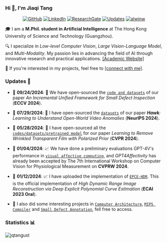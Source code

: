 ### Hi 👋, I'm Jiaqi Tang 

<p align="center">
    <a href="https://github.com/jqtangust/" target="_blank"><img alt="GitHub" src="https://img.shields.io/badge/-GitHub-181717?style=flat-square&logo=github"></a>
    <a href="https://www.linkedin.com/in/jqtnpu" target="_blank"><img alt="LinkedIn" src="https://img.shields.io/badge/-LinkedIn-0077B5?style=flat-square&logo=Linkedin&logoColor=white"></a>
    <a href="https://www.researchgate.net/profile/Jiaqi-Tang-29" target="_blank"><img alt="ResearchGate" src="https://img.shields.io/badge/-ResearchGate-00CCBB?style=flat-square&logo=ResearchGate&logoColor=white"></a>
    <a href="https://github.com/jqtangust?tab=followers" target="_blank"><img alt="Updates" src="https://img.shields.io/badge/--000000?style=flat-square&logo=RSS&logoColor=white"></a>
    <a href="https://github.com/jqtangust" target="_blank"><img alt="alwinw" src="https://badges.pufler.dev/visits/alwinw/alwinw?logo=GitHub&label=visits&color=success&logoColor=white&style=flat-square"/></a>
    <!--<a href="https://github.com/jqtangust" target="_blank"><img alt="profile hits" src="https://img.shields.io/jsdelivr/gh/hw/alwinw/alwinw?label=hits&style=flat-square"></a>-->
</p>


🎓 I am a __M.Phil. student in Artificial Intelligence__ at The Hong Kong University of Science and Technology (Guangzhou).

🔍 I specialize in *Low-level Computer Vision*, *Large Vision-Language Model*, and *Multi-Modality*. My passion lies in advancing the field of AI through innovative research and practical applications. [[Academic Website]](https://jqtangust.github.io)

💼 If you're interested in my projects, feel free to [[connect with me]](mailto:jtang092@connect.hkust-gz.edu.cn).

### Updates 📢

- 📅 **09/24/2024**: 🚀 We have open-sourced the [`code and datasets`](https://github.com/jqtangust/IUF) of our paper _An Incremental Unified Framework for Small Defect Inspection_ (**ECCV 2024**).

- 📅 **07/29/2024**: 🚀 I have open-sourced the [`datasets`](https://github.com/jqtangust/hawk) of our paper _**Hawk**: Learning to Understand Open-World Video Anomalies_ (**NeurIPS 2024**).

- 📅 **05/28/2024**: 🚀 I have open-sourced all the [`codes/datasets/pretrained model`](https://github.com/jqtangust/FilmRemoval) for our paper _Learning to Remove Wrinkled Transparent Film with Polarized Prior_ (**CVPR 2024**).

- 📅 **01/04/2024**: 📈 We have done a preliminary evaluations GPT-4V's performance in [`visual affective computing`](https://github.com/EnVision-Research/GPT4Affectivity), and _GPT4Affectivity_ has already been accepted by The 7th International Workshop on Computer Vision for Physiological Measurement on **CVPRW 2024**.
  
- 📅 **01/12/2024**: 📈 I have uploaded the implementation of [`EPCE-HDR`](https://github.com/jqtangust/EPCE-HDR). This is the official implementation of _High Dynamic Range Image Reconstruction via Deep Explicit Polynomial Curve Estimation_ (**ECAI 2023 Oral**).
  
- 🔧 I also did some interesting projects in [`Computer Architecture`](https://github.com/jqtangust/3_Stage_MIPS_CPU), [`MIPS Compiler`](https://github.com/jqtangust/C0_MIPS32_64_Compiler) and [`Small Defect Annotation`](https://github.com/jqtangust/small_defect_annotation), fell free to access.

### Statistics 📊

<p align="center">
<img align="left" src="https://github-readme-stats.vercel.app/api?username=jqtangust&show_icons=true&locale=en" alt="jqtangust" />
<!-- <img align="left" src="https://github-readme-stats.vercel.app/api/top-langs/?username=jqtangust&layout=compact&count_private=true" />
</p> -->
